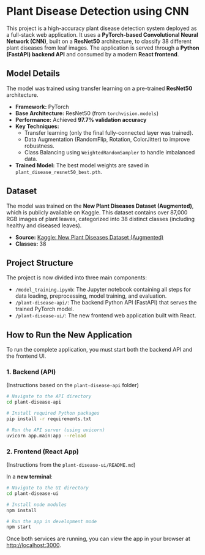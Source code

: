 # Plant Disease Detection using CNN

This project is a high-accuracy plant disease detection system deployed as a full-stack web application. It uses a **PyTorch-based Convolutional Neural Network (CNN)**, built on a **ResNet50** architecture, to classify 38 different plant diseases from leaf images. The application is served through a **Python (FastAPI) backend API** and consumed by a modern **React frontend**.

## Model Details

The model was trained using transfer learning on a pre-trained **ResNet50** architecture.

  * **Framework:** PyTorch
  * **Base Architecture:** ResNet50 (from `torchvision.models`)
  * **Performance:** Achieved **97.7% validation accuracy**
  * **Key Techniques:**
      * Transfer learning (only the final fully-connected layer was trained).
      * Data Augmentation (RandomFlip, Rotation, ColorJitter) to improve robustness.
      * Class Balancing using `WeightedRandomSampler` to handle imbalanced data.
  * **Trained Model:** The best model weights are saved in `plant_disease_resnet50_best.pth`.

## Dataset

The model was trained on the **New Plant Diseases Dataset (Augmented)**, which is publicly available on Kaggle. This dataset contains over 87,000 RGB images of plant leaves, categorized into 38 distinct classes (including healthy and diseased leaves).

  * **Source:** [Kaggle: New Plant Diseases Dataset (Augmented)](https://www.google.com/search?q=https://www.kaggle.com/datasets/vipoooool/new-plant-diseases-dataset-augmented)
  * **Classes:** 38

## Project Structure

The project is now divided into three main components:

  * `/model_training.ipynb`: The Jupyter notebook containing all steps for data loading, preprocessing, model training, and evaluation.
  * `/plant-disease-api/`: The backend Python API (FastAPI) that serves the trained PyTorch model.
  * `/plant-disease-ui/`: The new frontend web application built with React.

## How to Run the New Application

To run the complete application, you must start both the backend API and the frontend UI.

### 1\. Backend (API)

(Instructions based on the `plant-disease-api` folder)

```bash
# Navigate to the API directory
cd plant-disease-api

# Install required Python packages
pip install -r requirements.txt

# Run the API server (using uvicorn)
uvicorn app.main:app --reload
```

### 2\. Frontend (React App)

(Instructions from the `plant-disease-ui/README.md`)

In a **new terminal**:

```bash
# Navigate to the UI directory
cd plant-disease-ui

# Install node modules
npm install

# Run the app in development mode
npm start
```

Once both services are running, you can view the app in your browser at [http://localhost:3000](https://www.google.com/search?q=http://localhost:3000).